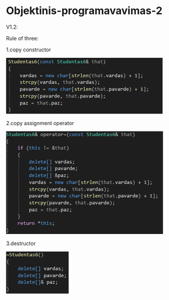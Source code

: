 # Objektinis-programavavimas-2
V1.2:

Rule of three:

1.copy constructor

![image](/assets/image.png)

2.copy assignment operator

![image](/assets/image8.png)

3.destructor

![image](/assets/image4.png)

